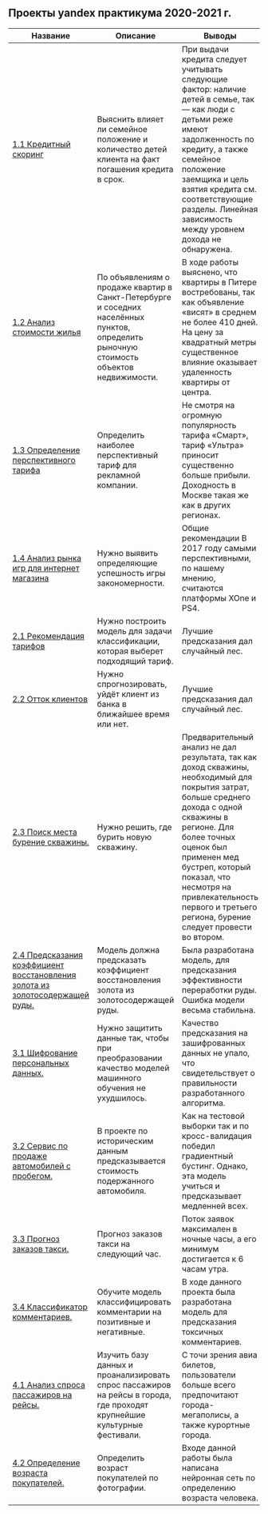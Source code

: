 ## Проекты yandex практикума 2020-2021 г.

Название | Описание | Выводы | Библиотеки 
--- | --- | --- | --- 
[1.1 Кредитный скоринг](https://github.com/Chugun-Mufasa/Yandex-Portfolio/blob/main/1_1_сredit_scoring/notebook.ipynb) | Выяснить влияет ли семейное положение и количество детей клиента на факт погашения кредита в срок. | При выдачи кредита следует учитывать следующие фактор: наличие детей в семье, так — как люди с детьми реже имеют задолженность по кредиту, а также семейное положение заемщика и цель взятия кредита см. соответствующие разделы. Линейная зависимость между уровнем дохода не обнаружена. | pandas, warnings, random, pymystem3
[1.2 Анализ стоимости жилья](https://github.com/Chularev/yandex_practice/tree/master/1_2_research_of_apartments_for_sale) | По объявлениям о продаже квартир в Санкт-Петербурге и соседних населённых пунктов, определить рыночную стоимость объектов недвижимости. | В ходе работы выяснено, что квартиры в Питере востребованы, так как объявление «висят» в среднем не более 410 дней. На цену за квадратный метры существенное влияние оказывает удаленность квартиры от центра. | pandas, matplotlib, warnings
[1.3 Определение перспективного тарифа](https://github.com/Chularev/yandex_practice/blob/master/1_3_determination_of_promising_tariff4telecom_company) | Определить наиболее перспективный тариф для рекламной компании. | Не смотря на огромную популярность тарифа «Смарт», тариф «Ультра» приносит существенно больше прибыли. Доходность в Москве такая же как в других регионах. | pandas, math, seaborn, matplotlib, numpy, scipy
[1.4 Анализ рынка игр для интернет магазина](https://github.com/Chularev/yandex_practice/blob/master/1_4_%20stream_online_store) | Нужно выявить определяющие успешность игры закономерности. | Общие рекомендации В 2017 году самыми перспективными, по нашему мнению, считаются платформы XOne и PS4. | pandas, numpy, seaborn, matplotlib
[2.1 Рекомендация тарифов](https://github.com/Chularev/yandex_practice/tree/master/2_1_maximization_accuracy) | Нужно построить модель для задачи классификации, которая выберет подходящий тариф. | Лучшие предсказания дал случайный лес. | pandas, numpy, seaborn, matplotlib, imblearn, sklearn
[2.2 Отток клиентов](https://github.com/Chularev/yandex_practice/tree/master/2_2_outflow_of_bank_clients) | Нужно спрогнозировать, уйдёт клиент из банка в ближайшее время или нет. | Лучшие предсказания дал случайный лес. | pandas, numpy, pylab, seaborn, matplotlib, imblearn, scipy, sklearn
[2.3 Поиск места бурение скважины.](https://github.com/Chularev/yandex_practice/tree/master/2_3_where_to_drill_a_new_well) | Нужно решить, где бурить новую скважину. | Предварительный анализ не дал результата, так как доход скважины, необходимый для покрытия затрат, больше среднего дохода с одной скважины в регионе. Для более точных оценок был применен мед бустреп, который показал, что несмотря на привлекательность первого и третьего региона, бурение следует провести во втором. | pandas, seaborn, matplotlib, numpy, sklearn
[2.4 Предсказания коэффициент восстановления золота из золотосодержащей руды.](https://github.com/Chularev/yandex_practice/tree/master/2_4_recovery_of_gold_from_gold_ore) | Модель должна предсказать коэффициент восстановления золота из золотосодержащей руды. | Была разработана модель, для предсказания эффективности переработки руды. Ошибка модели весьма стабильна. | pandas, seaborn, matplotlib, numpy, scipy, sklearn
[3.1 Шифрование персональных данных.](https://github.com/Chularev/yandex_practice/tree/master/3_1_encrypting_client_data) | Нужно защитить данные так, чтобы при преобразовании качество моделей машинного обучения не ухудшилось.| Качество предсказания на зашифрованных данных не упало, что свидетельствует о правильности разработанного алгоритма. | pandas, seaborn, matplotlib, numpy, sklearn
[3.2 Сервис по продаже автомобилей с пробегом.](https://github.com/Chularev/yandex_practice/tree/master/3_2_service_by_buy_cars) | В проекте по историческим данным предсказывается стоимость подержанного автомобиля. | Как на тестовой выборки так и по кросс-валидация победил градиентный бустинг. Однако, эта модель учиться и предсказывает медленней всех. | pandas, time, seaborn, matplotlib, numpy, datetime, sklearn, lightgbm
[3.3 Прогноз заказов такси.](https://github.com/Chularev/yandex_practice/tree/master/3_3_taxi_orders_forecast) | Прогноз заказов такси на следующий час.| Поток заявок максимален в ночные часы, а его минимум достигается к 6 часам утра. | pandas, statsmodels, warnings, matplotlib, sklearn, lightgbm
[3.4 Классификатор комментариев.](https://github.com/Chularev/yandex_practice/tree/master/3_4_comments_classification) | Обучите модель классифицировать комментарии на позитивные и негативные.| В ходе данного проекта была разработана модель для предсказания токсичных комментариев.  | pandas, nltk, re, warnings, pymystem3, seaborn, matplotlib, sklearn
[4.1 Анализ спроса пассажиров на рейсы.](https://github.com/Chularev/yandex_practice/tree/master/4_1_small_project) | Изучить базу данных и проанализировать спрос пассажиров на рейсы в города, где проходят крупнейшие культурные фестивали. | С точи зрения авиа билетов, пользователи больше всего предпочитают города-мегаполисы, а также курортные города.  | pandas, seaborn, matplotlib, numpy
[4.2 Определение возраста покупателей.](https://github.com/Chularev/yandex_practice/tree/master/4_2_CV) | Определить возраст покупателей по фотографии. | Входе данной работы была написана нейронная сеть по определению возраста человека. | tensorflow.keras, numpy, pandas, seaborn, matplotlib
